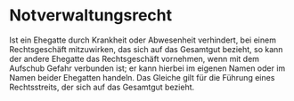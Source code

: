 # Notverwaltungsrecht

Ist ein Ehegatte durch Krankheit oder Abwesenheit verhindert, bei einem Rechtsgeschäft mitzuwirken, das sich auf das Gesamtgut bezieht, so kann der andere Ehegatte das Rechtsgeschäft vornehmen, wenn mit dem Aufschub Gefahr verbunden ist; er kann hierbei im eigenen Namen oder im Namen beider Ehegatten handeln. Das Gleiche gilt für die Führung eines Rechtsstreits, der sich auf das Gesamtgut bezieht. 

